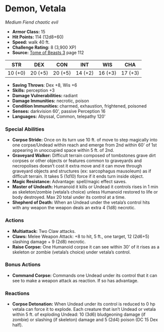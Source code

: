 # Demon, Vetala

*Medium* *Fiend* *chaotic evil*

- **Armor Class:** 15
- **Hit Points:** 114 (12d8+60)
- **Speed:** walk 40 ft.
- **Challenge Rating:** 8 (3,900 XP)
- **Source:** [Tome of Beasts 3](https://koboldpress.com/kpstore/product/tome-of-beasts-3-for-5th-edition/) page 112

| STR | DEX | CON | INT | WIS | CHA |
| --- | --- | --- | --- | --- | --- |
| 10 (+0) | 20 (+5) | 20 (+5) | 14 (+2) | 16 (+3) | 17 (+3) |

- **Saving Throws**: Dex +8, Wis +6
- **Skills:** perception +3
- **Damage Vulnerabilities:** radiant
- **Damage Immunities:** necrotic, poison
- **Condition Immunities:** charmed, exhaustion, frightened, poisoned
- **Senses:** darkvision 60', passive Perception 16
- **Languages:** Abyssal, Common, telepathy 120'
### Special Abilities
- **Corpse Stride:** Once on its turn use 10 ft. of move to step magically into one corpse/Undead within reach and emerge from 2nd within 60' of 1st appearing in unoccupied space within 5 ft. of 2nd.
- **Graveyard Walker:** Difficult terrain composed of tombstones grave dirt corpses or other objects or features common to graveyards and necropolises doesn’t cost it extra move and it can move through graveyard objects and structures (ex: sarcophagus mausoleum) as if difficult terrain. It takes 5 (1d10) force if it ends turn inside object.
- **Magic Resistance:** Advantage: spell/magic effect saves.
- **Master of Undeath:** Humanoid it kills or Undead it controls rises in 1 min as skeleton/zombie (vetala’s choice) unless Humanoid restored to life or body destroyed. Max 20 total under its control at a time.
- **Shepherd of Death:** When an Undead under the vetala’s control hits with any weapon the weapon deals an extra 4 (1d8) necrotic.
### Actions
- **Multiattack:** Two Claw attacks.
- **Claws:** Melee Weapon Attack: +8 to hit, 5 ft., one target, 12 (2d6+5) slashing damage + 9 (2d8) necrotic.
- **Raise Corpse:** One Humanoid corpse it can see within 30' of it rises as a skeleton or zombie (vetala’s choice) under vetala’s control.
### Bonus Actions
- **Command Corpse:** Commands one Undead under its control that it can see to make a weapon attack as reaction. If so has advantage.
### Reactions
- **Corpse Detonation:** When Undead under its control is reduced to 0 hp vetala can force it to explode. Each creature that isn’t Undead or vetala within 5 ft. of exploding Undead: 10 (3d6) bludgeoning damage (if zombie) or slashing (if skeleton) damage and 5 (2d4) poison (DC 15 Dex half).


